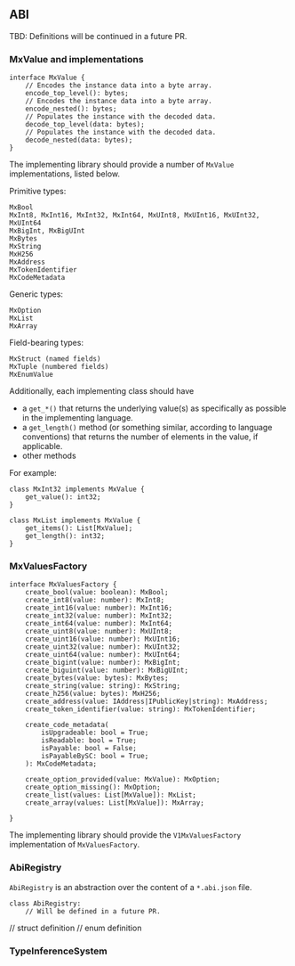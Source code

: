 ## ABI

TBD: Definitions will be continued in a future PR.

### MxValue and implementations

```
interface MxValue {
    // Encodes the instance data into a byte array.
    encode_top_level(): bytes;
    // Encodes the instance data into a byte array.
    encode_nested(): bytes;
    // Populates the instance with the decoded data.
    decode_top_level(data: bytes);
    // Populates the instance with the decoded data.
    decode_nested(data: bytes);
}
```

The implementing library should provide a number of `MxValue` implementations, listed below.

Primitive types:

```
MxBool
MxInt8, MxInt16, MxInt32, MxInt64, MxUInt8, MxUInt16, MxUInt32, MxUInt64
MxBigInt, MxBigUInt
MxBytes
MxString
MxH256
MxAddress
MxTokenIdentifier
MxCodeMetadata
```

Generic types:

```
MxOption
MxList
MxArray
```

Field-bearing types:

```
MxStruct (named fields)
MxTuple (numbered fields)
MxEnumValue
```

Additionally, each implementing class should have 
 - a `get_*()` that returns the underlying value(s) as specifically as possible in the implementing language.
 - a `get_length()` method (or something similar, according to language conventions) that returns the number of elements in the value, if applicable.
 - other methods 

For example:

```
class MxInt32 implements MxValue {
    get_value(): int32;
}

class MxList implements MxValue {
    get_items(): List[MxValue];
    get_length(): int32;
}
```

### MxValuesFactory

```
interface MxValuesFactory {
    create_bool(value: boolean): MxBool;
    create_int8(value: number): MxInt8;
    create_int16(value: number): MxInt16;
    create_int32(value: number): MxInt32;
    create_int64(value: number): MxInt64;
    create_uint8(value: number): MxUInt8;
    create_uint16(value: number): MxUInt16;
    create_uint32(value: number): MxUInt32;
    create_uint64(value: number): MxUInt64;
    create_bigint(value: number): MxBigInt;
    create_biguint(value: number): MxBigUInt;
    create_bytes(value: bytes): MxBytes;
    create_string(value: string): MxString;
    create_h256(value: bytes): MxH256;
    create_address(value: IAddress|IPublicKey|string): MxAddress;
    create_token_identifier(value: string): MxTokenIdentifier;

    create_code_metadata(
        isUpgradeable: bool = True;
        isReadable: bool = True;
        isPayable: bool = False;
        isPayableBySC: bool = True;
    ): MxCodeMetadata;

    create_option_provided(value: MxValue): MxOption;
    create_option_missing(): MxOption;
    create_list(values: List[MxValue]): MxList;
    create_array(values: List[MxValue]): MxArray;

}
```

The implementing library should provide the `V1MxValuesFactory` implementation of `MxValuesFactory`.

### AbiRegistry

`AbiRegistry` is an abstraction over the content of a `*.abi.json` file.

```
class AbiRegistry:
    // Will be defined in a future PR.
```

// struct definition
// enum definition

### TypeInferenceSystem
